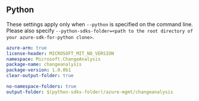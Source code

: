 ## Python

These settings apply only when `--python` is specified on the command line.
Please also specify `--python-sdks-folder=<path to the root directory of your azure-sdk-for-python clone>`.

```yaml $(python) && $(track2)
azure-arm: true
license-header: MICROSOFT_MIT_NO_VERSION
namespace: Microsoft.ChangeAnalysis
package-name: changeanalysis
package-version: 1.0.0b1
clear-output-folder: true
```

```yaml $(python) && $(track2)
no-namespace-folders: true
output-folder: $(python-sdks-folder)/azure-mgmt/changeanalysis
```
